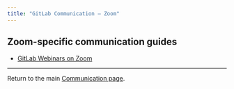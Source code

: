 ```yaml
---
title: "GitLab Communication — Zoom"
---
```


## Zoom-specific communication guides

- [GitLab Webinars on Zoom](/handbook/communication/zoom/webinars/)

----

Return to the main [Communication page](/handbook/communication/).
